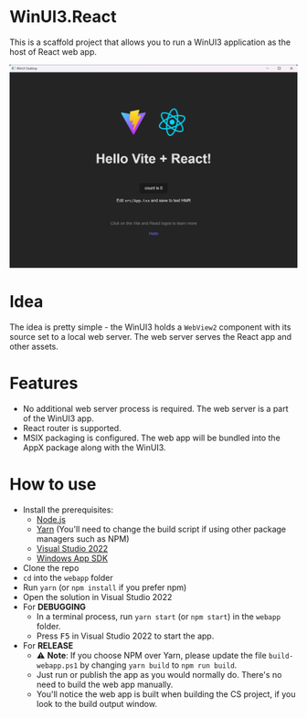 # WinUI3.React
This is a scaffold project that allows you to run a WinUI3 application as the
host of React web app.

![Screenshot](./screenshot.png)

# Idea
The idea is pretty simple - the WinUI3 holds a `WebView2` component with its
source set to a local web server. The web server serves the React app and other
assets.

# Features
- No additional web server process is required. The web server is a part of the
  WinUI3 app.
- React router is supported.
- MSIX packaging is configured. The web app will be bundled into the AppX
  package along with the WinUI3.

# How to use
- Install the prerequisites:
  - [Node.js](https://nodejs.org/en/)
  - [Yarn](https://yarnpkg.com/) (You'll need to change the build script if
    using other package managers such as NPM)
  - [Visual Studio 2022](https://visualstudio.microsoft.com/)
  - [Windows App SDK](https://learn.microsoft.com/en-us/windows/apps/windows-app-sdk/set-up-your-development-environment)
- Clone the repo
- `cd` into the `webapp` folder
- Run `yarn` (or `npm install` if you prefer npm)
- Open the solution in Visual Studio 2022
- For **DEBUGGING**
  - In a terminal process, run `yarn start` (or `npm start`) in the `webapp`
    folder.
  - Press <kbd>F5</kbd> in Visual Studio 2022 to start the app.
- For **RELEASE**
  - ⚠️ **Note**: If you choose NPM over Yarn, please update the
    file `build-webapp.ps1` by changing `yarn build` to `npm run build`.
  - Just run or publish the app as you would normally do. There's no need to
    build the web app manually.
  - You'll notice the web app is built when building the CS project, if you look
    to the build output window.
